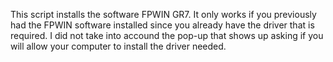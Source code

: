 This script installs the software FPWIN GR7. It only works if you previously had the FPWIN software installed since you already have the driver that is required.
I did not take into accound the pop-up that shows up asking if you will allow your computer to install the driver needed.
